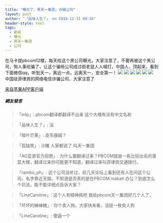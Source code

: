 ```yaml
---
title: "曝光了，黑天一集团，诈骗公司"
layout: post
author: "「品味人生？」 on 2019-12-31 09:26"
header-style: text
tags:
  - 新闻
  - 曝光
  - 黑天一集团
  - 公司
---
```


 在马卡提pbcom12楼，每天给这个黑公司曝光，大家注意了，不要再被这个黑公司，狗人事给骗了，让这个骗局公司成过街老鼠人人喊打，中国人，顶起来，看到下面微信qq，听到天一，离远一点，远离天一，安全第一！
 <img src="http://oss-ali-hk.wangwanglive.com/pic/20201231/1577755499745036975.jpg?x-oss-process=image/watermark,image_cGljLzIwMTkwNzA4L29zc18xNTYyNTU2MDgzODU4XzkzNl81OF84MDAucG5n,t_50,g_se,x_20,y_20">
 <img src="http://oss-ali-hk.wangwanglive.com/pic/20201231/1577755499843771155.jpg?x-oss-process=image/watermark,image_cGljLzIwMTkwNzA4L29zc18xNTYyNTU2MDgzODU4XzkzNl81OF84MDAucG5n,t_50,g_se,x_20,y_20">
 <img src="http://oss-ali-hk.wangwanglive.com/pic/20201231/157775549994003545.jpg?x-oss-process=image/watermark,image_cGljLzIwMTkwNzA4L29zc18xNTYyNTU2MDgzODU4XzkzNl81OF84MDAucG5n,t_50,g_se,x_20,y_20">
 <img src="http://oss-ali-hk.wangwanglive.com/pic/20201231/1577755500008151749.jpg?x-oss-process=image/watermark,image_cGljLzIwMTkwNzA4L29zc18xNTYyNTU2MDgzODU4XzkzNl81OF84MDAucG5n,t_50,g_se,x_20,y_20">
 <img src="http://oss-ali-hk.wangwanglive.com/pic/20201231/1577755500109505324.jpg?x-oss-process=image/watermark,image_cGljLzIwMTkwNzA4L29zc18xNTYyNTU2MDgzODU4XzkzNl81OF84MDAucG5n,t_50,g_se,x_20,y_20">
 <img src="http://oss-ali-hk.wangwanglive.com/pic/20201231/1577755500223939193.jpg?x-oss-process=image/watermark,image_cGljLzIwMTkwNzA4L29zc18xNTYyNTU2MDgzODU4XzkzNl81OF84MDAucG5n,t_50,g_se,x_20,y_20">
 中国驻菲律宾的网络电信诈骗公司，大家注意了
 <div class="mag_viewthread">
 <a class="mag_text" target="_blank" href="http://assapp.flw.com.ph/">来自苹果APP客户端</a>
 <span id="magapp_qrcode_10988729" onmouseover="showMenu({'showid':this.id, 'menuid':'magapp_qrcode_download','fade':1, 'pos':'34'})" class="mag_qrcode"></span>
</div>

##### 網友發言 
> 「mlp」:
>  pbcom翻译都翻译不出来 这个大楼有没有中文名称

> 「品味人生？」:
>  没

> 「暗叶芒果」:
>  皮币康姆？

> 「孤独笑」:
>  沙雕 人家都说了 叫天一集团

> 「AG亚游官方招商」:
>  为什么要翻译过来？PBCOM就是一栋比较出名的菠菜大楼，翻译过来你可能更不知道，翻译过来叫菲律宾交通银行。

> 「rambo_ph」:
>  这个公司没听过，前几天论坛上看到还有人在问这个公司。名字靠近天娱。不知道是否真的是在PBCOM makati 办公？到底怎么个坑法，能不能详细点告诉大家？

> 「LineCaroline」:
>  这个人有精神病吧 我给pbcom天一集团好几个人了，

> 「坏坏的棒棒糖」:
>  你个卖人狗，大家快来看，活捉一枚卖人狗

> 「LineCaroline」:
>  傻逼一个 


